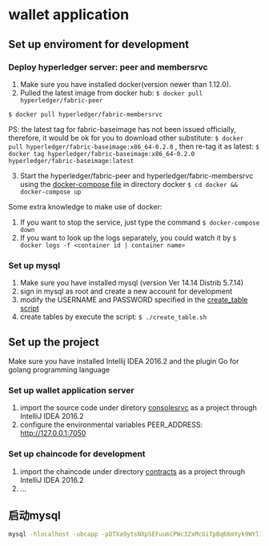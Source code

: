 # wallet application
## Set up enviroment for development
### Deploy hyperledger server: peer and membersrvc 
1. Make sure you have installed docker(version newer than 1.12.0).
2. Pulled the latest image from docker hub:
  `$ docker pull hyperledger/fabric-peer`

  `$ docker pull hyperledger/fabric-membersrvc`

  PS: the latest tag for fabric-baseimage has not been issued officially,
  therefore, it would be ok for you to download other substitute:
  `$ docker pull hyperledger/fabric-baseimage:x86_64-0.2.0`
  , then re-tag it as latest:
  `$ docker tag hyperledger/fabric-baseimage:x86_64-0.2.0 hyperledger/fabric-baseimage:latest`

3. Start the hyperledger/fabric-peer and hyperledger/fabric-membersrvc 
  using the [docker-compose file](docker/docker-compose.yml) in directory docker
  `$ cd docker && docker-compose up`
  
  Some extra knowledge to make use of docker: 
  
  1. If you want to stop the service, just type the command 
    `$ docker-compose down`
  2. If you want to look up the logs separately, you could watch it by
    `$ docker logs -f <container id | container name>`

### Set up mysql
1. Make sure you have installed mysql (version  Ver 14.14 Distrib 5.7.14)
2. sign in mysql as root and create a new account for development
3. modify the USERNAME and PASSWORD specified in the [create_table script](scripts/mysql/create_table.sh)
4. create tables by execute the script:
  `$ ./create_table.sh`


## Set up the project 
  Make sure you have installed Intellij IDEA 2016.2 and the plugin Go for golang programming language
### Set up wallet application server
1. import the source code under diretory [consolesrvc](consolesrvc) as a project through IntelliJ IDEA 2016.2
2. configure the environmental variables
    PEER_ADDRESS: http://127.0.0.1:7050

### Set up chaincode for development
1. import the chaincode under directory [contracts](contracts) as a project through IntelliJ IDEA 2016.2
2. ...
  

## 启动mysql
```bash
mysql -hlocalhost -ubcapp -pDTXa9ytsNXpSEFuu6CPWc3ZxMcGiTpBq66mYyk9WYlI=
```
